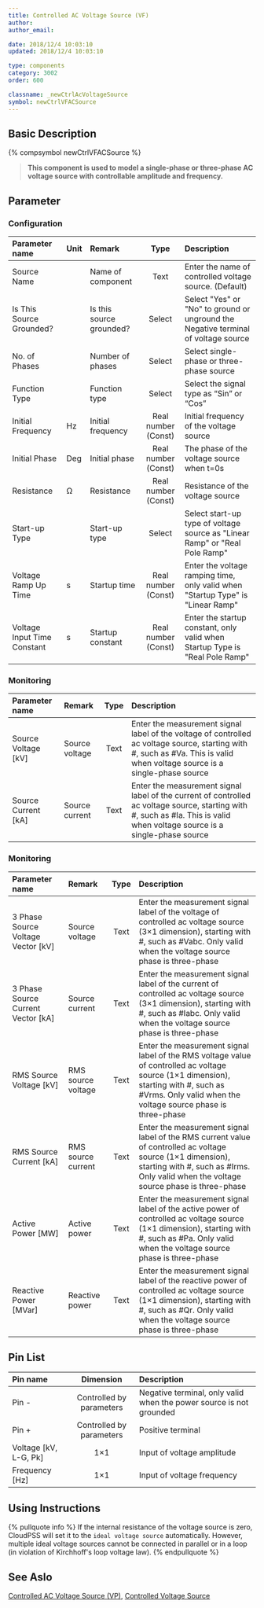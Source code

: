 ```yaml
---
title: Controlled AC Voltage Source (VF)
author:
author_email:

date: 2018/12/4 10:03:10
updated: 2018/12/4 10:03:10

type: components
category: 3002
order: 600

classname: _newCtrlAcVoltageSource
symbol: newCtrlVFACSource
---
```


## Basic Description

{% compsymbol newCtrlVFACSource %}

> **This component is used to model a single-phase or three-phase AC voltage source with controllable amplitude and frequency.**

## Parameter

### Configuration

| Parameter name              | Unit | Remark                   |        Type         | Description                                                                        |
| :-------------------------- | :--- | :----------------------- | :-----------------: | :--------------------------------------------------------------------------------- |
| Source Name                 |      | Name of component        |        Text         | Enter the name of controlled voltage source. (Default)                             |
| Is This Source Grounded?    |      | Is this source grounded? |       Select        | Select "Yes" or "No" to ground or unground the Negative terminal of voltage source |
| No. of Phases               |      | Number of phases         |       Select        | Select single-phase or three-phase source                                          |
| Function Type               |      | Function type            |       Select        | Select the signal type as “Sin” or “Cos”                                           |
| Initial Frequency           | Hz   | Initial frequency        | Real number (Const) | Initial frequency of the voltage source                                            |
| Initial Phase               | Deg  | Initial phase            | Real number (Const) | The phase of the voltage source when t=0s                                          |
| Resistance                  | Ω    | Resistance               | Real number (Const) | Resistance of the voltage source                                                   |
| Start-up Type               |      | Start-up type            |       Select        | Select start-up type of voltage source as "Linear Ramp" or "Real Pole Ramp"        |
| Voltage Ramp Up Time        | s    | Startup time             | Real number (Const) | Enter the voltage ramping time, only valid when "Startup Type" is "Linear Ramp"    |
| Voltage Input Time Constant | s    | Startup constant         | Real number (Const) | Enter the startup constant, only valid when Startup Type is "Real Pole Ramp"       |

### Monitoring

| Parameter name        | Remark         | Type | Description                                                                                                                                                                 |
| :-------------------- | :------------- | :--: | :-------------------------------------------------------------------------------------------------------------------------------------------------------------------------- |
| Source Voltage \[kV\] | Source voltage | Text | Enter the measurement signal label of the voltage of controlled ac voltage source, starting with #, such as #Va. This is valid when voltage source is a single-phase source |
| Source Current \[kA\] | Source current | Text | Enter the measurement signal label of the current of controlled ac voltage source, starting with #, such as #Ia. This is valid when voltage source is a single-phase source |

### Monitoring

| Parameter name                       | Remark             | Type | Description                                                                                                                                                                                          |
| :----------------------------------- | :----------------- | :--: | :--------------------------------------------------------------------------------------------------------------------------------------------------------------------------------------------------- |
| 3 Phase Source Voltage Vector \[kV\] | Source voltage     | Text | Enter the measurement signal label of the voltage of controlled ac voltage source (3×1 dimension), starting with #, such as #Vabc. Only valid when the voltage source phase is three-phase           |
| 3 Phase Source Current Vector \[kA\] | Source current     | Text | Enter the measurement signal label of the current of controlled ac voltage source (3×1 dimension), starting with #, such as #Iabc. Only valid when the voltage source phase is three-phase           |
| RMS Source Voltage \[kV\]            | RMS source voltage | Text | Enter the measurement signal label of the RMS voltage value of controlled ac voltage source (1×1 dimension), starting with #, such as #Vrms. Only valid when the voltage source phase is three-phase |
| RMS Source Current \[kA\]            | RMS source current | Text | Enter the measurement signal label of the RMS current value of controlled ac voltage source (1×1 dimension), starting with #, such as #Irms. Only valid when the voltage source phase is three-phase |
| Active Power \[MW\]                  | Active power       | Text | Enter the measurement signal label of the active power of controlled ac voltage source (1×1 dimension), starting with #, such as #Pa. Only valid when the voltage source phase is three-phase        |
| Reactive Power \[MVar\]              | Reactive power     | Text | Enter the measurement signal label of the reactive power of controlled ac voltage source (1×1 dimension), starting with #, such as #Qr. Only valid when the voltage source phase is three-phase      |

## Pin List

| Pin name                |        Dimension         | Description                                                         |
| :---------------------- | :----------------------: | :------------------------------------------------------------------ |
| Pin -                   | Controlled by parameters | Negative terminal, only valid when the power source is not grounded |
| Pin +                   | Controlled by parameters | Positive terminal                                                   |
| Voltage \[kV, L-G, Pk\] |           1×1            | Input of voltage amplitude                                          |
| Frequency \[Hz\]        |           1×1            | Input of voltage frequency                                          |

## Using Instructions

{% pullquote info %}
If the internal resistance of the voltage source is zero, CloudPSS will set it to the `ideal voltage source` automatically. However, multiple ideal voltage sources cannot be connected in parallel or in a loop (in violation of Kirchhoff's loop voltage law).
{% endpullquote %}

## See Aslo

[Controlled AC Voltage Source (VP)](comp_newCtrlVPAcVoltageSource.html), [Controlled Voltage Source](comp_newCtrlVoltageSource.html)
